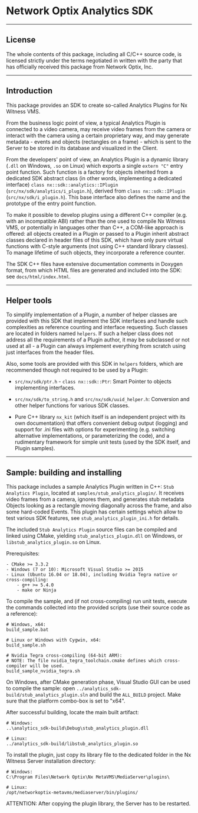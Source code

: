 # Network Optix Analytics SDK

---------------------------------------------------------------------------------------------------
## License

The whole contents of this package, including all C/C++ source code, is licensed strictly under the
terms negotiated in written with the party that has officially received this package from Network
Optix, Inc.

---------------------------------------------------------------------------------------------------
## Introduction

This package provides an SDK to create so-called Analytics Plugins for Nx Witness VMS.

From the business logic point of view, a typical Analytics Plugin is connected to a video camera,
may receive video frames from the camera or interact with the camera using a certain proprietary
way, and may generate metadata - events and objects (rectangles on a frame) - which is sent to the
Server to be stored in its database and visualized in the Client.

From the developers' point of view, an Analytics Plugin is a dynamic library (`.dll` on Windows,
`.so` on Linux) which exports a single `extern "C"` entry point function. Such function is a
factory for objects inherited from a dedicated SDK abstract class (in other words, implementing a
dedicated interface) `class nx::sdk::analytics::IPlugin` (`src/nx/sdk/analytics/i_plugin.h`),
derived from `class nx::sdk::IPlugin` (`src/nx/sdk/i_plugin.h`). This base interface also defines
the name and the prototype of the entry point function.

To make it possible to develop plugins using a different C++ compiler (e.g. with an incompatible
ABI) rather than the one used to compile Nx Witness VMS, or potentially in languages other than
C++, a COM-like approach is offered: all objects created in a Plugin or passed to a Plugin inherit
abstract classes declared in header files of this SDK, which have only pure virtual functions with
C-style arguments (not using C++ standard library classes). To manage lifetime of such objects,
they incorporate a reference counter.

The SDK C++ files have extensive documentation comments in Doxygen format, from which HTML files
are generated and included into the SDK: see `docs/html/index.html`.

---------------------------------------------------------------------------------------------------
## Helper tools

To simplify implementation of a Plugin, a number of helper classes are provided with this SDK that
implement the SDK interfaces and handle such complexities as reference counting and interface
requesting. Such classes are located in folders named `helpers`. If such a helper class does
not address all the requirements of a Plugin author, it may be subclassed or not used at all - a
Plugin can always implement everything from scratch using just interfaces from the header files.

Also, some tools are provided with this SDK in `helpers` folders, which are recommended though not
required to be used by a Plugin:

- `src/nx/sdk/ptr.h` - `class nx::sdk::Ptr`: Smart Pointer to objects implementing interfaces.

- `src/nx/sdk/to_string.h` and `src/nx/sdk/uuid_helper.h`: Conversion and other helper functions
    for various SDK classes.

- Pure C++ library `nx_kit` (which itself is an independent project with its own documentation)
    that offers convenient debug output (logging) and support for .ini files with options for
    experimenting (e.g. switching alternative implementations, or parameterizing the code), and a
    rudimentary framework for simple unit tests (used by the SDK itself, and Plugin samples).

---------------------------------------------------------------------------------------------------
## Sample: building and installing

This package includes a sample Analytics Plugin written in C++: `Stub Analytics Plugin`, located at
`samples/stub_analytics_plugin/`. It receives video frames from a camera, ignores them, and
generates stub metadata Objects looking as a rectangle moving diagonally across the frame, and also
some hard-coded Events. This plugin has certain settings which allow to test various SDK features,
see `stub_analytics_plugin_ini.h` for details.

The included `Stub Analytics Plugin` source files can be compiled and linked using CMake, yielding
`stub_analytics_plugin.dll` on Windows, or `libstub_analytics_plugin.so` on Linux.

Prerequisites:
```
- CMake >= 3.3.2
- Windows (7 or 10): Microsoft Visual Studio >= 2015
- Linux (Ubuntu 16.04 or 18.04), including Nvidia Tegra native or cross-compiling:
    - g++ >= 5.4.0
    - make or Ninja
```

To compile the sample, and (if not cross-compiling) run unit tests, execute the commands collected
into the provided scripts (use their source code as a reference):
```
# Windows, x64:
build_sample.bat

# Linux or Windows with Cygwin, x64:
build_sample.sh

# Nvidia Tegra cross-compiling (64-bit ARM):
# NOTE: The file nvidia_tegra_toolchain.cmake defines which cross-compiler will be used.
build_sample_nvidia_tegra.sh
```

On Windows, after CMake generation phase, Visual Studio GUI can be used to compile the sample:
open `../analytics_sdk-build/stub_analytics_plugin.sln` and build the `ALL_BUILD` project. Make
sure that the platform combo-box is set to "x64".

After successful building, locate the main built artifact:
```
# Windows:
..\analytics_sdk-build\Debug\stub_analytics_plugin.dll

# Linux:
../analytics_sdk-build/libstub_analytics_plugin.so
```

To install the plugin, just copy its library file to the dedicated folder in the Nx Witness
Server installation directory:
```
# Windows:
C:\Program Files\Network Optix\Nx MetaVMS\MediaServer\plugins\

# Linux:
/opt/networkoptix-metavms/mediaserver/bin/plugins/
```
ATTENTION: After copying the plugin library, the Server has to be restarted.
